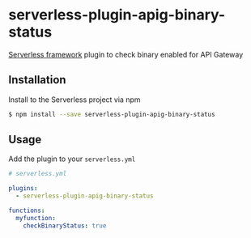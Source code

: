 # serverless-plugin-apig-binary-status

[Serverless framework](https://www.serverless.com) plugin to check binary enabled for API Gateway

## Installation

Install to the Serverless project via npm

```bash
$ npm install --save serverless-plugin-apig-binary-status
```

## Usage

Add the plugin to your `serverless.yml`

```yaml
# serverless.yml

plugins:
  - serverless-plugin-apig-binary-status

functions:
  myfunction:
    checkBinaryStatus: true
```
